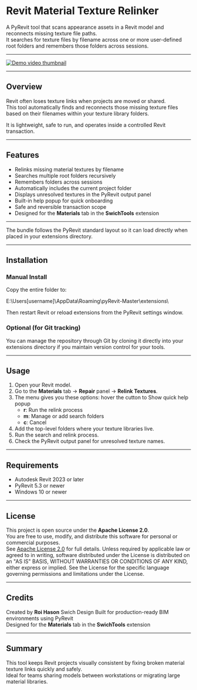 # Revit Material Texture Relinker

A PyRevit tool that scans appearance assets in a Revit model and reconnects missing texture file paths.  
It searches for texture files by filename across one or more user-defined root folders and remembers those folders across sessions.

---
[![Demo video thumbnail](https://img.youtube.com/vi/Ao4t1zupCVU/0.jpg)](https://youtu.be/Ao4t1zupCVU)

---

## Overview

Revit often loses texture links when projects are moved or shared.  
This tool automatically finds and reconnects those missing texture files based on their filenames within your texture library folders.

It is lightweight, safe to run, and operates inside a controlled Revit transaction.

---

## Features

- Relinks missing material textures by filename  
- Searches multiple root folders recursively  
- Remembers folders across sessions  
- Automatically includes the current project folder  
- Displays unresolved textures in the PyRevit output panel  
- Built-in help popup for quick onboarding  
- Safe and reversible transaction scope  
- Designed for the **Materials** tab in the **SwichTools** extension  

---

The bundle follows the PyRevit standard layout so it can load directly when placed in your extensions directory.

---

## Installation

### Manual Install

Copy the entire folder to:

E:\Users[username]\AppData\Roaming\pyRevit-Master\extensions\

Then restart Revit or reload extensions from the PyRevit settings window.

### Optional (for Git tracking)

You can manage the repository through Git by cloning it directly into your extensions directory if you maintain version control for your tools.

---

## Usage

1. Open your Revit model.  
2. Go to the **Materials** tab → **Repair** panel → **Relink Textures**.  
3. The menu gives you these options:  hover the cutton to Show quick help popup  
   - **r**: Run the relink process  
   - **m**: Manage or add search folders  
   - **c**: Cancel  
4. Add the top-level folders where your texture libraries live.  
5. Run the search and relink process.  
6. Check the PyRevit output panel for unresolved texture names.

---

## Requirements

- Autodesk Revit 2023 or later  
- PyRevit 5.3 or newer  
- Windows 10 or newer  

---

## License

This project is open source under the **Apache License 2.0**.  
You are free to use, modify, and distribute this software for personal or commercial purposes.  
See [Apache License 2.0](http://www.apache.org/licenses/LICENSE-2.0) for full details.
Unless required by applicable law or agreed to in writing, software
distributed under the License is distributed on an "AS IS" BASIS,
WITHOUT WARRANTIES OR CONDITIONS OF ANY KIND, either express or implied.
See the License for the specific language governing permissions and
limitations under the License.

---

## Credits

Created by **Roi Hason**  Swich Design
Built for production-ready BIM environments using PyRevit  
Designed for the **Materials** tab in the **SwichTools** extension

---

## Summary

This tool keeps Revit projects visually consistent by fixing broken material texture links quickly and safely.  
Ideal for teams sharing models between workstations or migrating large material libraries.
